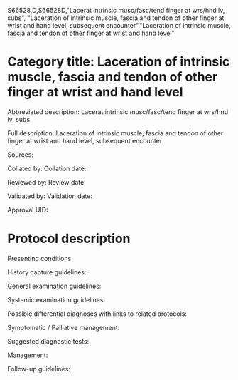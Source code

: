 S66528,D,S66528D,"Lacerat intrinsic musc/fasc/tend finger at wrs/hnd lv, subs", "Laceration of intrinsic muscle, fascia and tendon of other finger at wrist and hand level, subsequent encounter","Laceration of intrinsic muscle, fascia and tendon of other finger at wrist and hand level"
# Category title: Laceration of intrinsic muscle, fascia and tendon of other finger at wrist and hand level

Abbreviated description: Lacerat intrinsic musc/fasc/tend finger at wrs/hnd lv, subs

Full description: Laceration of intrinsic muscle, fascia and tendon of other finger at wrist and hand level, subsequent encounter

Sources:

Collated by:
Collation date:

Reviewed by:
Review date:

Validated by:
Validation date:

Approval UID:

# Protocol description

Presenting conditions:

History capture guidelines:

General examination guidelines:

Systemic examination guidelines:

Possible differential diagnoses with links to related protocols:

Symptomatic / Palliative management:

Suggested diagnostic tests:

Management:

Follow-up guidelines:
